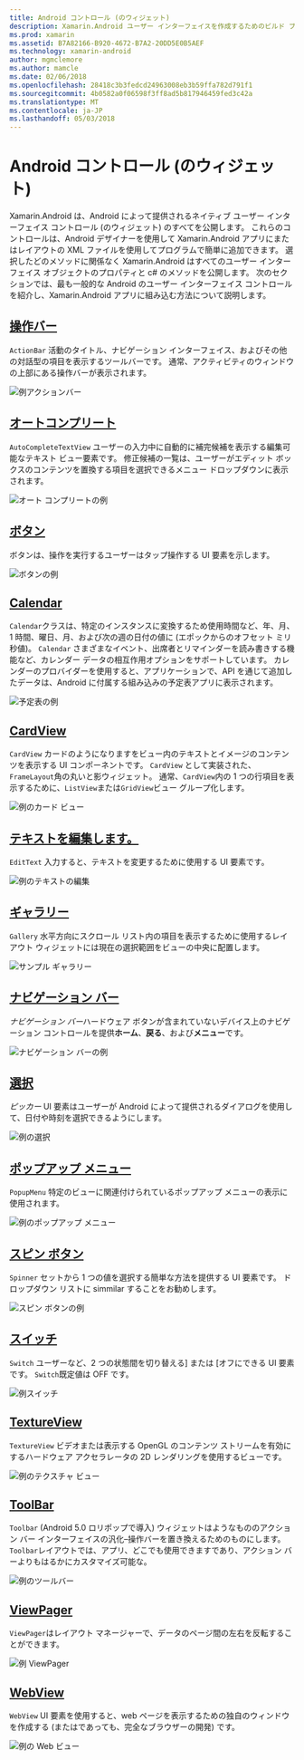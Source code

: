 ```yaml
---
title: Android コントロール (のウィジェット)
description: Xamarin.Android ユーザー インターフェイスを作成するためのビルド ブロック
ms.prod: xamarin
ms.assetid: B7A82166-B920-4672-B7A2-20DD5E0B5AEF
ms.technology: xamarin-android
author: mgmclemore
ms.author: mamcle
ms.date: 02/06/2018
ms.openlocfilehash: 28418c3b3fedcd24963008eb3b59ffa782d791f1
ms.sourcegitcommit: 4b0582a0f06598f3ff8ad5b817946459fed3c42a
ms.translationtype: MT
ms.contentlocale: ja-JP
ms.lasthandoff: 05/03/2018
---
```

# <a name="android-controls-widgets"></a>Android コントロール (のウィジェット)

Xamarin.Android は、Android によって提供されるネイティブ ユーザー インターフェイス コントロール (のウィジェット) のすべてを公開します。 これらのコントロールは、Android デザイナーを使用して Xamarin.Android アプリにまたはレイアウトの XML ファイルを使用してプログラムで簡単に追加できます。 選択したどのメソッドに関係なく Xamarin.Android はすべてのユーザー インターフェイス オブジェクトのプロパティと c# のメソッドを公開します。 次のセクションでは、最も一般的な Android のユーザー インターフェイス コントロールを紹介し、Xamarin.Android アプリに組み込む方法について説明します。

## <a name="action-barandroiduser-interfacecontrolsaction-barmd"></a>[操作バー](~/android/user-interface/controls/action-bar.md) 

`ActionBar` 活動のタイトル、ナビゲーション インターフェイス、およびその他の対話型の項目を表示するツールバーです。 通常、アクティビティのウィンドウの上部にある操作バーが表示されます。

![例アクションバー](images/action-bar.png)


## <a name="auto-completeandroiduser-interfacecontrolsauto-completemd"></a>[オートコンプリート](~/android/user-interface/controls/auto-complete.md)

`AutoCompleteTextView` ユーザーの入力中に自動的に補完候補を表示する編集可能なテキスト ビュー要素です。 修正候補の一覧は、ユーザーがエディット ボックスのコンテンツを置換する項目を選択できるメニュー ドロップダウンに表示されます。

![オート コンプリートの例](images/auto-complete.png)


## <a name="buttonsandroiduser-interfacecontrolsbuttonsindexmd"></a>[ボタン](~/android/user-interface/controls/buttons/index.md)

ボタンは、操作を実行するユーザーはタップ操作する UI 要素を示します。

![ボタンの例](images/buttons.png)


## <a name="calendarandroiduser-interfacecontrolscalendarmd"></a>[Calendar](~/android/user-interface/controls/calendar.md)

`Calendar`クラスは、特定のインスタンスに変換するため使用時間など、年、月、1 時間、曜日、月、および次の週の日付の値に (エポックからのオフセット ミリ秒値)。
`Calendar` さまざまなイベント、出席者とリマインダーを読み書きする機能など、カレンダー データの相互作用オプションをサポートしています。 カレンダーのプロバイダーを使用すると、アプリケーションで、API を通じて追加したデータは、Android に付属する組み込みの予定表アプリに表示されます。

![予定表の例](images/calendar.png)


## <a name="cardviewandroiduser-interfacecontrolscard-viewmd"></a>[CardView](~/android/user-interface/controls/card-view.md)

`CardView` カードのようになりますをビュー内のテキストとイメージのコンテンツを表示する UI コンポーネントです。 `CardView` として実装された、`FrameLayout`角の丸いと影ウィジェット。 通常、`CardView`内の 1 つの行項目を表示するために、`ListView`または`GridView`ビュー グループ化します。

![例のカード ビュー](images/cardview.png)


## <a name="edit-textandroiduser-interfacecontrolsedit-textmd"></a>[テキストを編集します。](~/android/user-interface/controls/edit-text.md)

`EditText` 入力すると、テキストを変更するために使用する UI 要素です。

![例のテキストの編集](images/edit-text.png)


## <a name="galleryandroiduser-interfacecontrolsgallerymd"></a>[ギャラリー](~/android/user-interface/controls/gallery.md)

`Gallery` 水平方向にスクロール リスト内の項目を表示するために使用するレイアウト ウィジェットには現在の選択範囲をビューの中央に配置します。

![サンプル ギャラリー](images/gallery.png)


## <a name="navigation-barandroiduser-interfacecontrolsnavigation-barmd"></a>[ナビゲーション バー](~/android/user-interface/controls/navigation-bar.md)

*ナビゲーション バー*ハードウェア ボタンが含まれていないデバイス上のナビゲーション コントロールを提供**ホーム**、**戻る**、および**メニュー**です。

![ナビゲーション バーの例](images/navigation-bar.png)


## <a name="pickersandroiduser-interfacecontrolspickersindexmd"></a>[選択](~/android/user-interface/controls/pickers/index.md)

*ピッカー* UI 要素はユーザーが Android によって提供されるダイアログを使用して、日付や時刻を選択できるようにします。

![例の選択](images/picker.png)


## <a name="popup-menuandroiduser-interfacecontrolspopup-menumd"></a>[ポップアップ メニュー](~/android/user-interface/controls/popup-menu.md)

`PopupMenu` 特定のビューに関連付けられているポップアップ メニューの表示に使用されます。

![例のポップアップ メニュー](images/popup-menu.png)


## <a name="spinnerandroiduser-interfacecontrolsspinnermd"></a>[スピン ボタン](~/android/user-interface/controls/spinner.md)

`Spinner` セットから 1 つの値を選択する簡単な方法を提供する UI 要素です。 ドロップダウン リストに simmilar することをお勧めします。 

![スピン ボタンの例](images/spinner.png)


## <a name="switchandroiduser-interfacecontrolsswitchmd"></a>[スイッチ](~/android/user-interface/controls/switch.md)

`Switch` ユーザーなど、2 つの状態間を切り替える] または [オフにできる UI 要素です。 `Switch`既定値は OFF です。

![例スイッチ](images/switch.png)


## <a name="textureviewandroiduser-interfacecontrolstexture-viewmd"></a>[TextureView](~/android/user-interface/controls/texture-view.md)

`TextureView` ビデオまたは表示する OpenGL のコンテンツ ストリームを有効にするハードウェア アクセラレータの 2D レンダリングを使用するビューです。

![例のテクスチャ ビュー](images/texture-view.png)


## <a name="toolbarandroiduser-interfacecontrolstool-barindexmd"></a>[ToolBar](~/android/user-interface/controls/tool-bar/index.md)

`Toolbar` (Android 5.0 ロリポップで導入) ウィジェットはようなもののアクション バー インターフェイスの汎化&ndash;操作バーを置き換えるためのものにします。 `Toolbar`レイアウトでは、アプリ、どこでも使用できますであり、アクション バーよりもはるかにカスタマイズ可能な。

![例のツールバー](images/toolbar.png)


## <a name="viewpagerandroiduser-interfacecontrolsview-pagerindexmd"></a>[ViewPager](~/android/user-interface/controls/view-pager/index.md) 

`ViewPager`はレイアウト マネージャーで、データのページ間の左右を反転することができます。

![例 ViewPager](images/viewpager.png)


## <a name="webviewandroiduser-interfacecontrolsweb-viewmd"></a>[WebView](~/android/user-interface/controls/web-view.md)

`WebView` UI 要素を使用すると、web ページを表示するための独自のウィンドウを作成する (またはであっても、完全なブラウザーの開発) です。

![例の Web ビュー](images/web-view.png)

